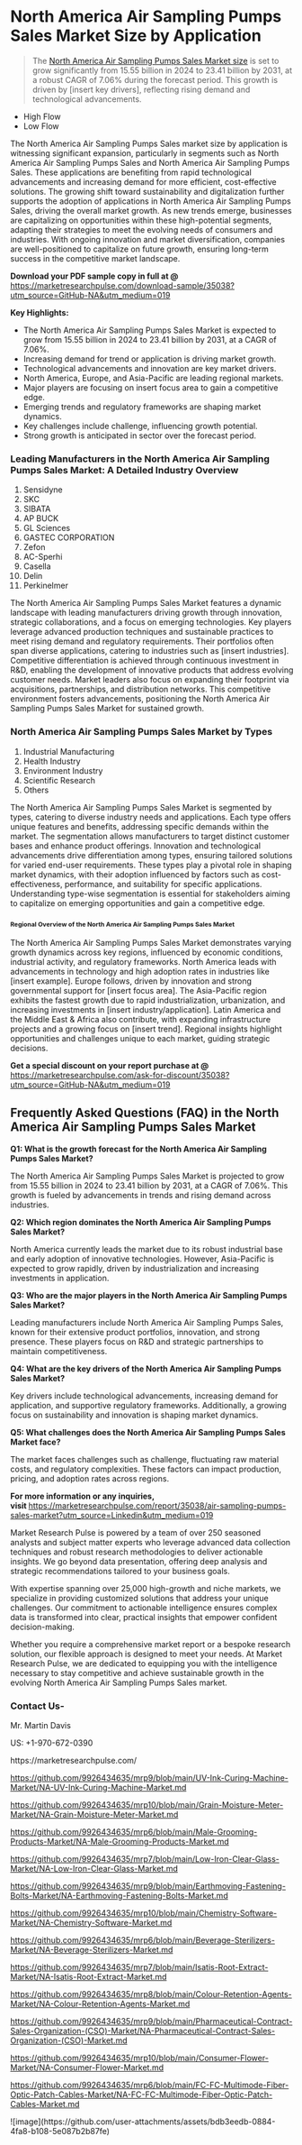 <h1>North America Air Sampling Pumps Sales Market&nbsp;Size by Application</h1><blockquote><p>The <a href="https://marketresearchpulse.com/download-sample/35038?utm_source=GitHub-NA&amp;utm_medium=019">North America Air Sampling Pumps Sales Market size</a> is set to grow significantly from 15.55 billion in 2024 to 23.41 billion by 2031, at a robust CAGR of 7.06% during the forecast period. This growth is driven by [insert key drivers], reflecting rising demand and technological advancements.</p></blockquote><ul><li>High Flow<li> Low Flow</li></ul><p>The North America Air Sampling Pumps Sales market size by application is witnessing significant expansion, particularly in segments such as North America Air Sampling Pumps Sales and North America Air Sampling Pumps Sales. These applications are benefiting from rapid technological advancements and increasing demand for more efficient, cost-effective solutions. The growing shift toward sustainability and digitalization further supports the adoption of applications in North America Air Sampling Pumps Sales, driving the overall market growth. As new trends emerge, businesses are capitalizing on opportunities within these high-potential segments, adapting their strategies to meet the evolving needs of consumers and industries. With ongoing innovation and market diversification, companies are well-positioned to capitalize on future growth, ensuring long-term success in the competitive market landscape.</p><p><strong>Download your PDF sample copy in full at @ </strong><a href="https://marketresearchpulse.com/download-sample/35038?utm_source=GitHub-NA&amp;utm_medium=019">https://marketresearchpulse.com/download-sample/35038?utm_source=GitHub-NA&amp;utm_medium=019</a></p><p><strong>Key Highlights: </strong></p><ul><li>The North America Air Sampling Pumps Sales Market is expected to grow from 15.55 billion in 2024 to 23.41 billion by 2031, at a CAGR of 7.06%.</li><li>Increasing demand for trend or application is driving market growth.</li><li>Technological advancements and innovation are key market drivers.</li><li>North America, Europe, and Asia-Pacific are leading regional markets.</li><li>Major players are focusing on insert focus area to gain a competitive edge.</li><li>Emerging trends and regulatory frameworks are shaping market dynamics.</li><li>Key challenges include challenge, influencing growth potential.</li><li>Strong growth is anticipated in sector over the forecast period.</li></ul><h3>Leading Manufacturers in the North America Air Sampling Pumps Sales Market: A Detailed Industry Overview</h3><ol><li>Sensidyne</li><li>SKC</li><li>SIBATA</li><li>AP BUCK</li><li>GL Sciences</li><li>GASTEC CORPORATION</li><li>Zefon</li><li>AC-Sperhi</li><li>Casella</li><li>Delin</li><li>Perkinelmer</li></ol><div class="flex max-w-full flex-col flex-grow"><div class="min-h-8 text-message flex w-full flex-col items-end gap-2 whitespace-normal break-words [.text-message+&amp;]:mt-5" dir="auto" data-message-author-role="assistant" data-message-id="fd8432e4-4910-450d-b182-61b7bfb0a01f" data-message-model-slug="gpt-4o"><div class="flex w-full flex-col gap-1 empty:hidden first:pt-[3px]"><div class="markdown prose w-full break-words dark:prose-invert light"><p>The North America Air Sampling Pumps Sales Market features a dynamic landscape with leading manufacturers driving growth through innovation, strategic collaborations, and a focus on emerging technologies. Key players leverage advanced production techniques and sustainable practices to meet rising demand and regulatory requirements. Their portfolios often span diverse applications, catering to industries such as [insert industries]. Competitive differentiation is achieved through continuous investment in R&amp;D, enabling the development of innovative products that address evolving customer needs. Market leaders also focus on expanding their footprint via acquisitions, partnerships, and distribution networks. This competitive environment fosters advancements, positioning the North America Air Sampling Pumps Sales Market for sustained growth.</p></div></div></div></div><h3>North America Air Sampling Pumps Sales Market by Types</h3><ol><li>Industrial Manufacturing<li> Health Industry<li> Environment Industry<li> Scientific Research<li> Others</li></ol><div class="flex max-w-full flex-col flex-grow"><div class="min-h-8 text-message flex w-full flex-col items-end gap-2 whitespace-normal break-words [.text-message+&amp;]:mt-5" dir="auto" data-message-author-role="assistant" data-message-id="084470be-0bb7-4664-bddf-5156b4f41249" data-message-model-slug="gpt-4o-mini"><div class="flex w-full flex-col gap-1 empty:hidden first:pt-[3px]"><div class="markdown prose w-full break-words dark:prose-invert light"><p>The North America Air Sampling Pumps Sales Market is segmented by types, catering to diverse industry needs and applications. Each type offers unique features and benefits, addressing specific demands within the market. The segmentation allows manufacturers to target distinct customer bases and enhance product offerings. Innovation and technological advancements drive differentiation among types, ensuring tailored solutions for varied end-user requirements. These types play a pivotal role in shaping market dynamics, with their adoption influenced by factors such as cost-effectiveness, performance, and suitability for specific applications. Understanding type-wise segmentation is essential for stakeholders aiming to capitalize on emerging opportunities and gain a competitive edge.</p></div></div></div></div><h3><span style="font-size: 11px;">Regional Overview of the North America Air Sampling Pumps Sales Market</span></h3><div class="flex max-w-full flex-col flex-grow"><div class="min-h-8 text-message flex w-full flex-col items-end gap-2 whitespace-normal break-words [.text-message+&amp;]:mt-5" dir="auto" data-message-author-role="assistant" data-message-id="e9038762-ce64-4e30-91c9-9bd413514231" data-message-model-slug="gpt-4o-mini"><div class="flex w-full flex-col gap-1 empty:hidden first:pt-[3px]"><div class="markdown prose w-full break-words dark:prose-invert light"><p>The North America Air Sampling Pumps Sales Market demonstrates varying growth dynamics across key regions, influenced by economic conditions, industrial activity, and regulatory frameworks. North America leads with advancements in technology and high adoption rates in industries like [insert example]. Europe follows, driven by innovation and strong governmental support for [insert focus area]. The Asia-Pacific region exhibits the fastest growth due to rapid industrialization, urbanization, and increasing investments in [insert industry/application]. Latin America and the Middle East &amp; Africa also contribute, with expanding infrastructure projects and a growing focus on [insert trend]. Regional insights highlight opportunities and challenges unique to each market, guiding strategic decisions.</p></div></div></div></div><p><strong>Get a special discount on your report purchase at @ </strong><a href="https://marketresearchpulse.com/ask-for-discount/35038?utm_source=GitHub-NA&amp;utm_medium=019">https://marketresearchpulse.com/ask-for-discount/35038?utm_source=GitHub-NA&amp;utm_medium=019</a></p><h2>Frequently Asked Questions (FAQ) in the North America Air Sampling Pumps Sales Market</h2><p><strong>Q1: What is the growth forecast for the North America Air Sampling Pumps Sales Market?</strong></p><p>The North America Air Sampling Pumps Sales Market is projected to grow from 15.55 billion in 2024 to 23.41 billion by 2031, at a CAGR of 7.06%. This growth is fueled by advancements in trends and rising demand across industries.</p><p><strong>Q2: Which region dominates the North America Air Sampling Pumps Sales Market?</strong></p><p>North America currently leads the market due to its robust industrial base and early adoption of innovative technologies. However, Asia-Pacific is expected to grow rapidly, driven by industrialization and increasing investments in application.</p><p><strong>Q3: Who are the major players in the North America Air Sampling Pumps Sales Market?</strong></p><p>Leading manufacturers include North America Air Sampling Pumps Sales, known for their extensive product portfolios, innovation, and strong presence. These players focus on R&amp;D and strategic partnerships to maintain competitiveness.</p><p><strong>Q4: What are the key drivers of the North America Air Sampling Pumps Sales Market?</strong></p><p>Key drivers include technological advancements, increasing demand for application, and supportive regulatory frameworks. Additionally, a growing focus on sustainability and innovation is shaping market dynamics.</p><p><strong>Q5: What challenges does the North America Air Sampling Pumps Sales Market face?</strong></p><p>The market faces challenges such as challenge, fluctuating raw material costs, and regulatory complexities. These factors can impact production, pricing, and adoption rates across regions.</p><p><strong>For more information or any inquiries, visit&nbsp;</strong><a href="https://marketresearchpulse.com/report/35038/air-sampling-pumps-sales-market?utm_source=Linkedin&utm_medium=019">https://marketresearchpulse.com/report/35038/air-sampling-pumps-sales-market?utm_source=Linkedin&utm_medium=019</a></p><p>Market Research Pulse is powered by a team of over 250 seasoned analysts and subject matter experts who leverage advanced data collection techniques and robust research methodologies to deliver actionable insights. We go beyond data presentation, offering deep analysis and strategic recommendations tailored to your business goals.</p><p>With expertise spanning over 25,000 high-growth and niche markets, we specialize in providing customized solutions that address your unique challenges. Our commitment to actionable intelligence ensures complex data is transformed into clear, practical insights that empower confident decision-making.</p><p>Whether you require a comprehensive market report or a bespoke research solution, our flexible approach is designed to meet your needs. At Market Research Pulse, we are dedicated to equipping you with the intelligence necessary to stay competitive and achieve sustainable growth in the evolving North America Air Sampling Pumps Sales market.</p><h3><strong>Contact Us-</strong></h3><p>Mr. Martin Davis</p><p>US: +1-970-672-0390</p><p>https://marketresearchpulse.com/</p><p><a href="https://github.com/9926434635/mrp9/blob/main/UV-Ink-Curing-Machine-Market/NA-UV-Ink-Curing-Machine-Market.md">https://github.com/9926434635/mrp9/blob/main/UV-Ink-Curing-Machine-Market/NA-UV-Ink-Curing-Machine-Market.md</a></p><p><a href="https://github.com/9926434635/mrp10/blob/main/Grain-Moisture-Meter-Market/NA-Grain-Moisture-Meter-Market.md">https://github.com/9926434635/mrp10/blob/main/Grain-Moisture-Meter-Market/NA-Grain-Moisture-Meter-Market.md</a></p><p><a href="https://github.com/9926434635/mrp6/blob/main/Male-Grooming-Products-Market/NA-Male-Grooming-Products-Market.md">https://github.com/9926434635/mrp6/blob/main/Male-Grooming-Products-Market/NA-Male-Grooming-Products-Market.md</a></p><p><a href="https://github.com/9926434635/mrp7/blob/main/Low-Iron-Clear-Glass-Market/NA-Low-Iron-Clear-Glass-Market.md">https://github.com/9926434635/mrp7/blob/main/Low-Iron-Clear-Glass-Market/NA-Low-Iron-Clear-Glass-Market.md</a></p><p><a href="https://github.com/9926434635/mrp9/blob/main/Earthmoving-Fastening-Bolts-Market/NA-Earthmoving-Fastening-Bolts-Market.md">https://github.com/9926434635/mrp9/blob/main/Earthmoving-Fastening-Bolts-Market/NA-Earthmoving-Fastening-Bolts-Market.md</a></p><p><a href="https://github.com/9926434635/mrp10/blob/main/Chemistry-Software-Market/NA-Chemistry-Software-Market.md">https://github.com/9926434635/mrp10/blob/main/Chemistry-Software-Market/NA-Chemistry-Software-Market.md</a></p><p><a href="https://github.com/9926434635/mrp6/blob/main/Beverage-Sterilizers-Market/NA-Beverage-Sterilizers-Market.md">https://github.com/9926434635/mrp6/blob/main/Beverage-Sterilizers-Market/NA-Beverage-Sterilizers-Market.md</a></p><p><a href="https://github.com/9926434635/mrp7/blob/main/Isatis-Root-Extract-Market/NA-Isatis-Root-Extract-Market.md">https://github.com/9926434635/mrp7/blob/main/Isatis-Root-Extract-Market/NA-Isatis-Root-Extract-Market.md</a></p><p><a href="https://github.com/9926434635/mrp8/blob/main/Colour-Retention-Agents-Market/NA-Colour-Retention-Agents-Market.md">https://github.com/9926434635/mrp8/blob/main/Colour-Retention-Agents-Market/NA-Colour-Retention-Agents-Market.md</a></p><p><a href="https://github.com/9926434635/mrp9/blob/main/Pharmaceutical-Contract-Sales-Organization-(CSO)-Market/NA-Pharmaceutical-Contract-Sales-Organization-(CSO)-Market.md">https://github.com/9926434635/mrp9/blob/main/Pharmaceutical-Contract-Sales-Organization-(CSO)-Market/NA-Pharmaceutical-Contract-Sales-Organization-(CSO)-Market.md</a></p><p><a href="https://github.com/9926434635/mrp10/blob/main/Consumer-Flower-Market/NA-Consumer-Flower-Market.md">https://github.com/9926434635/mrp10/blob/main/Consumer-Flower-Market/NA-Consumer-Flower-Market.md</a></p><p><a href="https://github.com/9926434635/mrp6/blob/main/FC-FC-Multimode-Fiber-Optic-Patch-Cables-Market/NA-FC-FC-Multimode-Fiber-Optic-Patch-Cables-Market.md">https://github.com/9926434635/mrp6/blob/main/FC-FC-Multimode-Fiber-Optic-Patch-Cables-Market/NA-FC-FC-Multimode-Fiber-Optic-Patch-Cables-Market.md</a></p>
![image](https://github.com/user-attachments/assets/bdb3eedb-0884-4fa8-b108-5e087b2b87fe)
